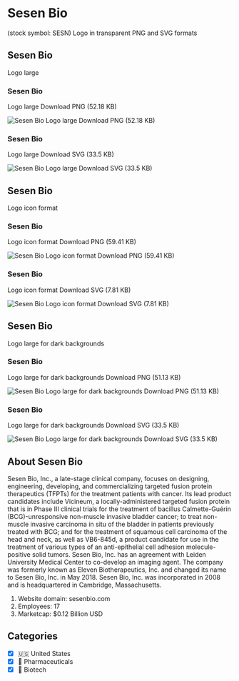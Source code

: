 # Sesen Bio
 (stock symbol: SESN) Logo in transparent PNG and SVG formats

## Sesen Bio
 Logo large

### Sesen Bio
 Logo large Download PNG (52.18 KB)

![Sesen Bio
 Logo large Download PNG (52.18 KB)](/img/orig/SESN_BIG-9287873b.png)

### Sesen Bio
 Logo large Download SVG (33.5 KB)

![Sesen Bio
 Logo large Download SVG (33.5 KB)](/img/orig/SESN_BIG-87da4b84.svg)

## Sesen Bio
 Logo icon format

### Sesen Bio
 Logo icon format Download PNG (59.41 KB)

![Sesen Bio
 Logo icon format Download PNG (59.41 KB)](/img/orig/SESN-f26939cb.png)

### Sesen Bio
 Logo icon format Download SVG (7.81 KB)

![Sesen Bio
 Logo icon format Download SVG (7.81 KB)](/img/orig/SESN-0c0e2f9d.svg)

## Sesen Bio
 Logo large for dark backgrounds

### Sesen Bio
 Logo large for dark backgrounds Download PNG (51.13 KB)

![Sesen Bio
 Logo large for dark backgrounds Download PNG (51.13 KB)](/img/orig/SESN_BIG.D-74f8e97c.png)

### Sesen Bio
 Logo large for dark backgrounds Download SVG (33.5 KB)

![Sesen Bio
 Logo large for dark backgrounds Download SVG (33.5 KB)](/img/orig/SESN_BIG.D-19397ce1.svg)

## About Sesen Bio


Sesen Bio, Inc., a late-stage clinical company, focuses on designing, engineering, developing, and commercializing targeted fusion protein therapeutics (TFPTs) for the treatment patients with cancer. Its lead product candidates include Vicineum, a locally-administered targeted fusion protein that is in Phase III clinical trials for the treatment of bacillus Calmette-Guérin (BCG)-unresponsive non-muscle invasive bladder cancer; to treat non-muscle invasive carcinoma in situ of the bladder in patients previously treated with BCG; and for the treatment of squamous cell carcinoma of the head and neck, as well as VB6-845d, a product candidate for use in the treatment of various types of an anti-epithelial cell adhesion molecule-positive solid tumors. Sesen Bio, Inc. has an agreement with Leiden University Medical Center to co-develop an imaging agent. The company was formerly known as Eleven Biotherapeutics, Inc. and changed its name to Sesen Bio, Inc. in May 2018. Sesen Bio, Inc. was incorporated in 2008 and is headquartered in Cambridge, Massachusetts.

1. Website domain: sesenbio.com
2. Employees: 17
3. Marketcap: $0.12 Billion USD


## Categories
- [x] 🇺🇸 United States
- [x] 💊 Pharmaceuticals
- [x] 🧬 Biotech
